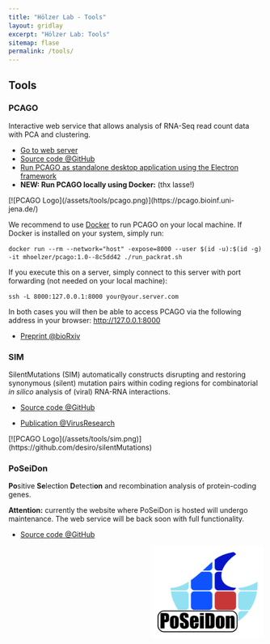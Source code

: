 ```yaml
---
title: "Hölzer Lab - Tools"
layout: gridlay
excerpt: "Hölzer Lab: Tools"
sitemap: flase
permalink: /tools/
---
```


## Tools

<div class="row"><div class="col-sm-6 clearfix">

### PCAGO

Interactive web service that allows analysis of RNA-Seq read count data with PCA and clustering.

- [Go to web server](https://pcago.bioinf.uni-jena.de/)
- [Source code @GitHub](https://github.com/hoelzer-lab/pcago)
- [Run PCAGO as standalone desktop application using the Electron framework](https://github.com/rumangerst/pcago-unified/tree/master/src-electron)
- __NEW: Run PCAGO locally using Docker:__ (thx lasse!)

</div><div class="col-sm-6 clearfix">
[![PCAGO Logo](/assets/tools/pcago.png)](https://pcago.bioinf.uni-jena.de/)
</div></div>

We recommend to use [Docker](https://www.docker.com/) to run PCAGO on your local machine. If Docker is installed on your system, simply run:

```
docker run --rm --network="host" -expose=8000 --user $(id -u):$(id -g) -it mhoelzer/pcago:1.0--8c5dd42 ./run_packrat.sh
```

If you execute this on a server, simply connect to this server with port forwarding (not needed on your local machine):

```
ssh -L 8000:127.0.0.1:8000 your@your.server.com
```

In both cases you will then be able to access PCAGO via the following address in your browser: http://127.0.0.1:8000

- [Preprint @bioRxiv](https://doi.org/10.1101/433078)


<div class="row"><div class="col-sm-6 clearfix">

### SIM

SilentMutations (SIM) automatically constructs disrupting and restoring synonymous (silent) mutation pairs within coding regions for combinatorial _in silico_ analysis of (viral) RNA-RNA interactions.

- [Source code @GitHub](https://github.com/desiro/silentMutations)

- [Publication @VirusResearch](https://doi.org/10.1016/j.virusres.2018.11.005)

</div><div class="col-sm-6 clearfix">
[![PCAGO Logo](/assets/tools/sim.png)](https://github.com/desiro/silentMutations)
</div></div>

<div class="row"><div class="col-sm-6 clearfix">

### PoSeiDon

**Po**sitive **Se**lect**i**on **D**etecti**on** and recombination analysis of protein-coding genes.

**Attention:** currently the website where PoSeiDon is hosted will undergo
maintenance. The web service will be back soon with full functionality. 

<!--- [Go to web server](http://www.rna.uni-jena.de/en/poseidon)-->

- [Source code @GitHub](https://github.com/hoelzer/poseidon)

</div><div class="col-sm-6 clearfix">
<!--[![PoSeiDon logo](/assets/tools/poseidon.png)](http://www.rna.uni-jena.de/en/poseidon)-->
<!--<div align="right">[<img src="/assets/tools/poseidon.svg" width="220px">](http://www.rna.uni-jena.de/en/poseidon)-->
<div align="right"><img src="/assets/tools/poseidon.svg" width="220px">
</div></div></div>
